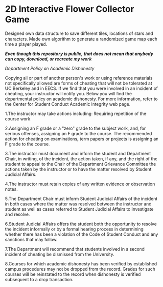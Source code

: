 # 2D Interactive Flower Collector Game
Designed own data structure to save diﬀerent tiles, locations of stars and characters. Made own algorithm to generate a randomized game map each time a player played.

<i><b>Even though this repository is public, that does not mean that anybody can copy, download, or recreate my work</b></i>


<i>Department Policy on Academic Dishonesty</i>

Copying all or part of another person's work or using reference materials not specifically allowed are forms of cheating that will not be tolerated at UC Berkeley and in EECS. If we find that you were involved in an incident of cheating, your instructor will notify you. Below you will find the departmental policy on academic dishonesty. For more information, refer to the Center for Student Conduct Academic Integrity web page.

1.The instructor may take actions including:
Requiring repetition of the course work

2.Assigning an F grade or a "zero" grade to the subject work, and, for serious offenses, assigning an F grade to the course. The recommended action for cheating on examinations, term papers or projects is assigning an F grade to the course.

3.The instructor must document and inform the student and Department Chair, in writing, of the incident, the action taken, if any, and the right of the student to appeal to the Chair of the Department Grievance Committee the actions taken by the instructor or to have the matter resolved by Student Judicial Affairs.

4.The instructor must retain copies of any written evidence or observation notes.

5.The Department Chair must inform Student Judicial Affairs of the incident in both cases where the matter was resolved between the instructor and student as well as cases referred to Student Judicial Affairs to investigate and resolve.

6.Student Judicial Affairs offers the student both the opportunity to resolve the incident informally or by a formal hearing process in determining whether there has been a violation of the Code of Student Conduct and any sanctions that may follow.

7.The Department will recommend that students involved in a second incident of cheating be dismissed from the University.

8.Courses for which academic dishonesty has been verified by established campus procedures may not be dropped from the record. Grades for such courses will be reinstated to the record when dishonesty is verified subsequent to a drop transaction.
